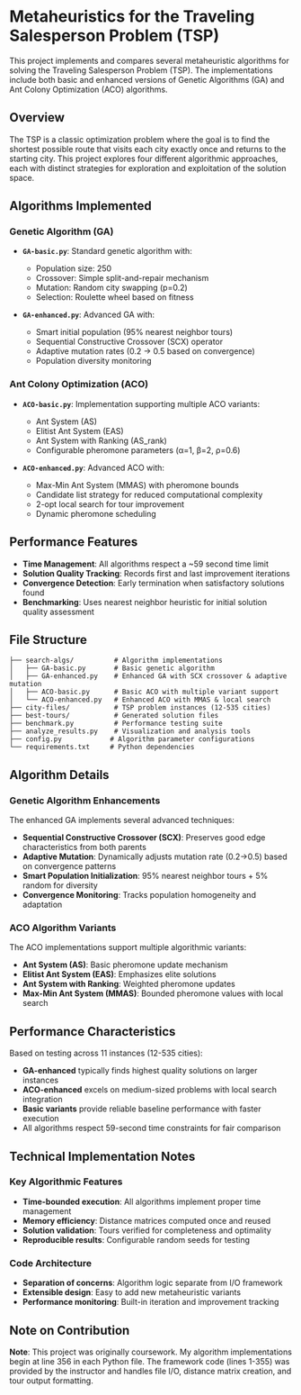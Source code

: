 # Metaheuristics for the Traveling Salesperson Problem (TSP)

This project implements and compares several metaheuristic algorithms for solving the Traveling Salesperson Problem (TSP). The implementations include both basic and enhanced versions of Genetic Algorithms (GA) and Ant Colony Optimization (ACO) algorithms.

## Overview

The TSP is a classic optimization problem where the goal is to find the shortest possible route that visits each city exactly once and returns to the starting city. This project explores four different algorithmic approaches, each with distinct strategies for exploration and exploitation of the solution space.

## Algorithms Implemented

### Genetic Algorithm (GA)
- **`GA-basic.py`**: Standard genetic algorithm with:
  - Population size: 250
  - Crossover: Simple split-and-repair mechanism  
  - Mutation: Random city swapping (p=0.2)
  - Selection: Roulette wheel based on fitness

- **`GA-enhanced.py`**: Advanced GA with:
  - Smart initial population (95% nearest neighbor tours)
  - Sequential Constructive Crossover (SCX) operator
  - Adaptive mutation rates (0.2 → 0.5 based on convergence)
  - Population diversity monitoring

### Ant Colony Optimization (ACO)
- **`ACO-basic.py`**: Implementation supporting multiple ACO variants:
  - Ant System (AS)
  - Elitist Ant System (EAS) 
  - Ant System with Ranking (AS_rank)
  - Configurable pheromone parameters (α=1, β=2, ρ=0.6)

- **`ACO-enhanced.py`**: Advanced ACO with:
  - Max-Min Ant System (MMAS) with pheromone bounds
  - Candidate list strategy for reduced computational complexity
  - 2-opt local search for tour improvement
  - Dynamic pheromone scheduling

## Performance Features

- **Time Management**: All algorithms respect a ~59 second time limit
- **Solution Quality Tracking**: Records first and last improvement iterations  
- **Convergence Detection**: Early termination when satisfactory solutions found
- **Benchmarking**: Uses nearest neighbor heuristic for initial solution quality assessment

## File Structure

```
├── search-algs/          # Algorithm implementations
│   ├── GA-basic.py       # Basic genetic algorithm
│   ├── GA-enhanced.py    # Enhanced GA with SCX crossover & adaptive mutation
│   ├── ACO-basic.py      # Basic ACO with multiple variant support
│   └── ACO-enhanced.py   # Enhanced ACO with MMAS & local search
├── city-files/           # TSP problem instances (12-535 cities)
├── best-tours/           # Generated solution files
├── benchmark.py          # Performance testing suite
├── analyze_results.py    # Visualization and analysis tools
├── config.py            # Algorithm parameter configurations
└── requirements.txt     # Python dependencies
```


## Algorithm Details

### Genetic Algorithm Enhancements
The enhanced GA implements several advanced techniques:
- **Sequential Constructive Crossover (SCX)**: Preserves good edge characteristics from both parents
- **Adaptive Mutation**: Dynamically adjusts mutation rate (0.2→0.5) based on convergence patterns
- **Smart Population Initialization**: 95% nearest neighbor tours + 5% random for diversity
- **Convergence Monitoring**: Tracks population homogeneity and adaptation

### ACO Algorithm Variants
The ACO implementations support multiple algorithmic variants:
- **Ant System (AS)**: Basic pheromone update mechanism
- **Elitist Ant System (EAS)**: Emphasizes elite solutions
- **Ant System with Ranking**: Weighted pheromone updates
- **Max-Min Ant System (MMAS)**: Bounded pheromone values with local search

## Performance Characteristics

Based on testing across 11 instances (12-535 cities):
- **GA-enhanced** typically finds highest quality solutions on larger instances
- **ACO-enhanced** excels on medium-sized problems with local search integration
- **Basic variants** provide reliable baseline performance with faster execution
- All algorithms respect 59-second time constraints for fair comparison

## Technical Implementation Notes

### Key Algorithmic Features
- **Time-bounded execution**: All algorithms implement proper time management
- **Memory efficiency**: Distance matrices computed once and reused
- **Solution validation**: Tours verified for completeness and optimality
- **Reproducible results**: Configurable random seeds for testing

### Code Architecture
- **Separation of concerns**: Algorithm logic separate from I/O framework
- **Extensible design**: Easy to add new metaheuristic variants
- **Performance monitoring**: Built-in iteration and improvement tracking

## Note on Contribution

**Note**: This project was originally coursework. My algorithm implementations begin at line 356 in each Python file. The framework code (lines 1-355) was provided by the instructor and handles file I/O, distance matrix creation, and tour output formatting.
